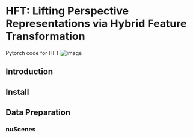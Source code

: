 # HFT: Lifting Perspective Representations via Hybrid Feature Transformation
Pytorch code for HFT
![image](https://user-images.githubusercontent.com/77472466/162715638-145897ba-2c35-4734-b6a7-b30048ab80f8.png)
## Introduction

## Install

## Data Preparation
### nuScenes
## 
